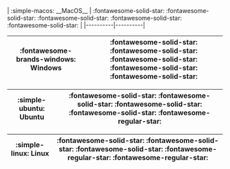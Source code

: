 <div class="grid cards" style="color: ;" markdown>
| :simple-macos: __MacOS__ | :fontawesome-solid-star: :fontawesome-solid-star: :fontawesome-solid-star:  :fontawesome-solid-star: :fontawesome-solid-star: |
|----------|----------|

| :fontawesome-brands-windows: __Windows__ | :fontawesome-solid-star: :fontawesome-solid-star: :fontawesome-solid-star:  :fontawesome-solid-star: :fontawesome-solid-star: |
|----------|----------|

| :simple-ubuntu: __Ubuntu__ | :fontawesome-solid-star: :fontawesome-solid-star: :fontawesome-solid-star:  :fontawesome-solid-star: :fontawesome-regular-star: |
|----------|----------|

| :simple-linux: __Linux__ | :fontawesome-solid-star: :fontawesome-solid-star: :fontawesome-solid-star:  :fontawesome-regular-star: :fontawesome-regular-star: |
|----------|----------|
</div>